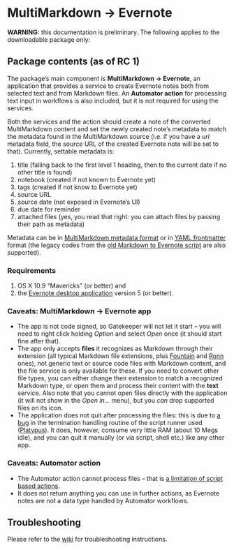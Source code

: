 # MultiMarkdown → Evernote #

**WARNING:** this documentation is preliminary. The following applies to the downloadable package only:

## Package contents (as of RC 1) ##

The package’s main component is **MultiMarkdown → Evernote**, an application that provides a service to create Evernote notes both from selected text and from Markdown files. An **Automator action** for processing text input in workflows is also included, but it is not required for using the services.

Both the services and the action should create a note of the converted MultiMarkdown content and set the newly created note’s metadata to match the metadata found in the MultiMarkdown source (i.e. if you have a *url* metadata field, the source URL of the created Evernote note will be set to that). Currently, settable metadata is:

1. title (falling back to the first level 1 heading, then to the current date if no other title is found)
2. notebook (created if not known to Evernote yet)
3. tags (created if not know to Evernote yet)
4. source URL
5. source date (not exposed in Evernote’s UI)
6. due date for reminder
7. attached files (yes, you read that right: you can attach files by passing their path as metadata)

Metadata can be in [MultiMarkdown metadata format][mmd-metadata] or in [YAML frontmatter][yaml-fm] format (the legacy codes from the [old Markdown to Evernote script][md2en] are also supported).

### Requirements ###

1. OS X 10.9 “Mavericks” (or better) and
2. the [Evernote desktop application][evernote-osx] version 5 (or better).

### Caveats: MultiMarkdown → Evernote app ###

* The app is not code signed, so Gatekeeper will not let it start – you will need to right click holding *Option* and select *Open* once (it should start fine after that).
* The app only accepts **files** it recognizes as Markdown through their extension (all typical Markdown file extensions, plus [Fountain][fountain-home] and [Ronn][ronn-home] ones), not generic text or source code files with Markdown content, and the file service is only available for these. If you need to convert other file types, you can either change their extension to match a recognized Markdown type, or open them and process their content with the **text** service. Also note that you cannot open files directly with the application (it will not show in the *Open in…* menu), but you *can* drop supported files on its icon.
* The application does not quit after processing the files: this is due to [a bug][platypus-issue-26] in the termination handling routine of the script runner used ([Platypus][platypus-home]). It does, however, consume very little RAM (about 10 Megs idle), and you can quit it manually (or via script, shell etc.) like any other app.

### Caveats: Automator action ###

* The Automator action cannot process files – that is [a limitation of script based actions][apple-dev-actions].
* It does not return anything you can use in further actions, as Evernote notes are not a data type handled by Automator workflows.

## Troubleshooting ##

Please refer to the [wiki][mmd2en-wiki] for troubleshooting instructions.

[apple-dev-actions]:        https://developer.apple.com/library/mac/documentation/AppleApplications/Conceptual/AutomatorConcepts/Articles/ShellScriptActions.html#//apple_ref/doc/uid/TP40002078-96877 
[brew-home]:         http://brew.sh
[evernote-osx]:      http://evernote.com/download/get.php?file=EvernoteMac
[fountain-home]:     http://fountain.io/
[md2en]:             http://nsuserview.kopischke.net/post/6223792409/i-can-has-some-markdown
[mmd2en-wiki]:       https://github.com/kopischke/mmd2en/wiki
[mmd-home]:          http://fletcherpenney.net/multimarkdown/
[mmd-metadata]:      http://fletcher.github.com/peg-multimarkdown/mmd-manual.pdf
[platypus-home]:     http://sveinbjorn.org/platypus
[platypus-issue-26]: https://github.com/sveinbjornt/Platypus/issues/26
[ronn-home]:         http://rtomayko.github.io/ronn/
[yaml-fm]:           http://jekyllrb.com/docs/frontmatter/
